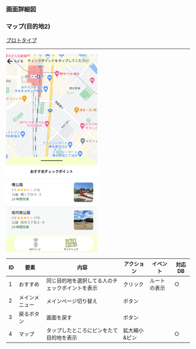### 画面詳細図
### マップ(目的地2)
[プロトタイプ](https://www.figma.com/file/YLXi0XXJfyq6239uKAU8LF/cyclinger?node-id=0%3A1)
*****
<img src="./image/メイン(目的地2).png" width="250">

|ID|要素|内容|アクション|イベント|対応DB|
|--|----|----|---------|--------|------|
|1|おすすめ|同じ目的地を選択してる人のチェックポイントを表示|クリック|ルートの表示|○|
|2|メインメニュー|メインページ切り替え|ボタン|||
|3|戻るボタン|画面を戻す|ボタン|||
|4|マップ|タップしたところにピンをたて目的地を表示|拡大縮小&ピン||○|
